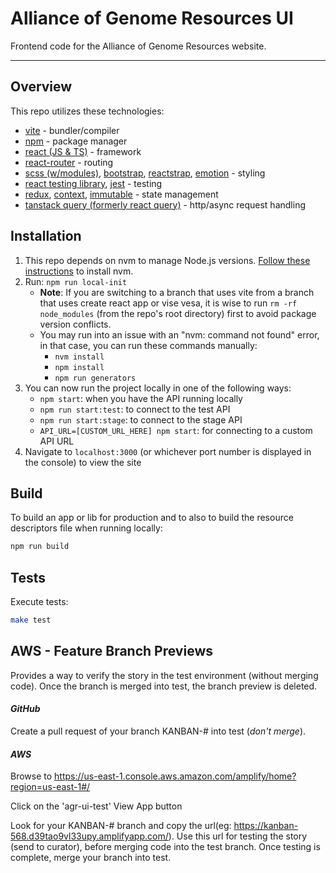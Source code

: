 # Alliance of Genome Resources UI

Frontend code for the Alliance of Genome Resources website.

---

## Overview

This repo utilizes these technologies:

- [vite](https://vite.dev/) - bundler/compiler
- [npm](https://www.npmjs.com/) - package manager
- [react (JS & TS)](https://reactjs.org/) - framework
- [react-router](https://reactrouter.com/home) - routing
- [scss (w/modules)](https://sass-lang.com/), [bootstrap](https://getbootstrap.com/), [reactstrap](https://reactstrap.github.io), [emotion](https://emotion.sh/docs/styled) - styling
- [react testing library](https://testing-library.com/docs/react-testing-library/intro), [jest](https://jestjs.io/) - testing
- [redux](https://redux.js.org/), [context](https://react.dev/reference/react/useContext), [immutable](https://immutable-js.github.io/immutable-js/) - state management
- [tanstack query (formerly react query)](https://tanstack.com/query/v3/docs/react/overview) - http/async request handling

## Installation

1. This repo depends on nvm to manage Node.js versions. [Follow these instructions](https://github.com/nvm-sh/nvm#installing-and-updating) to install nvm.
2. Run: `npm run local-init`
   - **Note**: If you are switching to a branch that uses vite from a branch that uses create react app or vise vesa, it is wise to run `rm -rf node_modules` (from the repo's root directory) first to avoid package version conflicts.
   - You may run into an issue with an "nvm: command not found" error, in that case, you can run these commands manually:
     - `nvm install`
     - `npm install`
     - `npm run generators`
3. You can now run the project locally in one of the following ways:
   - `npm start`: when you have the API running locally
   - `npm run start:test`: to connect to the test API
   - `npm run start:stage`: to connect to the stage API
   - `API_URL=[CUSTOM_URL_HERE] npm start`: for connecting to a custom API URL
4. Navigate to `localhost:3000` (or whichever port number is displayed in the console) to view the site

## Build

To build an app or lib for production and to also to build the resource descriptors file when running locally:

```bash
npm run build
```

## Tests

Execute tests:

```bash
make test
```

## AWS - Feature Branch Previews

Provides a way to verify the story in the test environment (without merging code). Once the branch is merged into test, the branch preview is deleted.

#### _GitHub_

Create a pull request of your branch KANBAN-# into test (_don't merge_).

#### _AWS_

Browse to https://us-east-1.console.aws.amazon.com/amplify/home?region=us-east-1#/

Click on the 'agr-ui-test' View App button

Look for your KANBAN-# branch and copy the url(eg: https://kanban-568.d39tao9vl33upy.amplifyapp.com/). Use this url for testing the story (send to curator), before merging code into the test branch. Once testing is complete, merge your branch into test.
